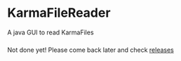 # KarmaFileReader
A java GUI to read KarmaFiles

###
Not done yet! Please come back later and check [releases](https://github.com/KarmaConfigs/KarmaFileReader/releases)
